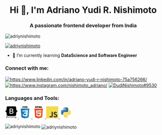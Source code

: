 <h1 align="center">Hi 👋, I'm Adriano Yudi R. Nishimoto</h1>
<h3 align="center">A passionate frontend developer from India</h3>

<p align="left"> <img src="https://komarev.com/ghpvc/?username=adriynishimoto&label=Profile%20views&color=0e75b6&style=flat" alt="adriynishimoto" /> </p>

<p align="left"> <a href="https://github.com/ryo-ma/github-profile-trophy"><img src="https://github-profile-trophy.vercel.app/?username=adriynishimoto" alt="adriynishimoto" /></a> </p>

- 🌱 I’m currently learning **DataScience and Software Engineer**

<h3 align="left">Connect with me:</h3>
<p align="left">
<a href="https://linkedin.com/in/https://www.linkedin.com/in/adriano-yudi-r-nishimoto-75a756266/" target="blank"><img align="center" src="https://raw.githubusercontent.com/rahuldkjain/github-profile-readme-generator/master/src/images/icons/Social/linked-in-alt.svg" alt="https://www.linkedin.com/in/adriano-yudi-r-nishimoto-75a756266/" height="30" width="40" /></a>
<a href="https://instagram.com/https://www.instagram.com/nishimoto_adriano/" target="blank"><img align="center" src="https://raw.githubusercontent.com/rahuldkjain/github-profile-readme-generator/master/src/images/icons/Social/instagram.svg" alt="https://www.instagram.com/nishimoto_adriano/" height="30" width="40" /></a>
<a href="https://discord.gg/DudiNishimoto#9530" target="blank"><img align="center" src="https://raw.githubusercontent.com/rahuldkjain/github-profile-readme-generator/master/src/images/icons/Social/discord.svg" alt="DudiNishimoto#9530" height="30" width="40" /></a>
</p>

<h3 align="left">Languages and Tools:</h3>
<p align="left"> <a href="https://getbootstrap.com" target="_blank" rel="noreferrer"> <img src="https://raw.githubusercontent.com/devicons/devicon/master/icons/bootstrap/bootstrap-plain-wordmark.svg" alt="bootstrap" width="40" height="40"/> </a> <a href="https://www.w3schools.com/css/" target="_blank" rel="noreferrer"> <img src="https://raw.githubusercontent.com/devicons/devicon/master/icons/css3/css3-original-wordmark.svg" alt="css3" width="40" height="40"/> </a> <a href="https://www.w3.org/html/" target="_blank" rel="noreferrer"> <img src="https://raw.githubusercontent.com/devicons/devicon/master/icons/html5/html5-original-wordmark.svg" alt="html5" width="40" height="40"/> </a> <a href="https://developer.mozilla.org/en-US/docs/Web/JavaScript" target="_blank" rel="noreferrer"> <img src="https://raw.githubusercontent.com/devicons/devicon/master/icons/javascript/javascript-original.svg" alt="javascript" width="40" height="40"/> </a> <a href="https://www.python.org" target="_blank" rel="noreferrer"> <img src="https://raw.githubusercontent.com/devicons/devicon/master/icons/python/python-original.svg" alt="python" width="40" height="40"/> </a> </p>

<p><img align="left" src="https://github-readme-stats.vercel.app/api/top-langs?username=adriynishimoto&show_icons=true&locale=en&layout=compact" alt="adriynishimoto" /></p>

<p>&nbsp;<img align="center" src="https://github-readme-stats.vercel.app/api?username=adriynishimoto&show_icons=true&locale=en" alt="adriynishimoto" /></p>
